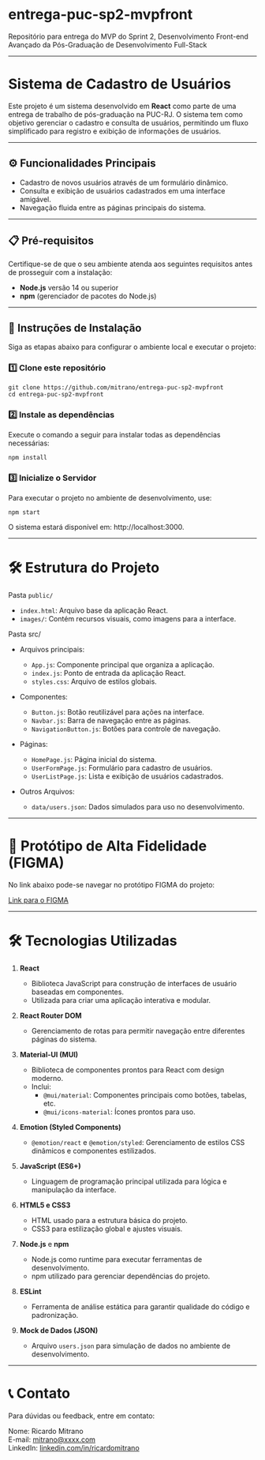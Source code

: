 # entrega-puc-sp2-mvpfront

Repositório para entrega do MVP do Sprint 2, Desenvolvimento Front-end Avançado da Pós-Graduação de Desenvolvimento Full-Stack

---

# Sistema de Cadastro de Usuários 

Este projeto é um sistema desenvolvido em **React** como parte de uma entrega de trabalho de pós-graduação na PUC-RJ.
O sistema tem como objetivo gerenciar o cadastro e consulta de usuários, permitindo um fluxo simplificado para registro e exibição de informações de usuários.

---

## ⚙️ Funcionalidades Principais

- Cadastro de novos usuários através de um formulário dinâmico.
- Consulta e exibição de usuários cadastrados em uma interface amigável.
- Navegação fluida entre as páginas principais do sistema.

---

## 📋 Pré-requisitos

Certifique-se de que o seu ambiente atenda aos seguintes requisitos antes de prosseguir com a instalação:

- **Node.js** versão 14 ou superior
- **npm** (gerenciador de pacotes do Node.js)

---

## 🚀 Instruções de Instalação

Siga as etapas abaixo para configurar o ambiente local e executar o projeto:

### 1️⃣ Clone este repositório
```
git clone https://github.com/mitrano/entrega-puc-sp2-mvpfront
cd entrega-puc-sp2-mvpfront 
```

### 2️⃣ Instale as dependências

Execute o comando a seguir para instalar todas as dependências necessárias:
```
npm install
```

### 3️⃣ Inicialize o Servidor
Para executar o projeto no ambiente de desenvolvimento, use:
```
npm start
```
O sistema estará disponível em: http://localhost:3000.

---

# 🛠️ Estrutura do Projeto

Pasta `public/`
  * `index.html`: Arquivo base da aplicação React.
  * `images/`: Contém recursos visuais, como imagens para a interface.

Pasta src/
  * Arquivos principais:

    * `App.js`: Componente principal que organiza a aplicação.
    * `index.js`: Ponto de entrada da aplicação React.
    * `styles.css`: Arquivo de estilos globais.

  * Componentes:

    * `Button.js`: Botão reutilizável para ações na interface.
    * `Navbar.js`: Barra de navegação entre as páginas.
    * `NavigationButton.js`: Botões para controle de navegação.
* Páginas:

    * `HomePage.js`: Página inicial do sistema.
    * `UserFormPage.js`: Formulário para cadastro de usuários.
    * `UserListPage.js`: Lista e exibição de usuários cadastrados.

* Outros Arquivos:

    * `data/users.json`: Dados simulados para uso no desenvolvimento.
--- 

# 🎨 Protótipo de Alta Fidelidade (FIGMA)

No link abaixo pode-se navegar no protótipo FIGMA do projeto:

[Link para o FIGMA](https://www.figma.com/design/0GyOFcFbMaxCBDCaJwXzTu/Sistena-de-Usu%C3%A1rios---Alta-Fidelidade?node-id=0-1&t=TfQtjzha3Qq30Gnc-1)

---

# 🛠️ Tecnologias Utilizadas

1. **React**
   - Biblioteca JavaScript para construção de interfaces de usuário baseadas em componentes.
   - Utilizada para criar uma aplicação interativa e modular.

2. **React Router DOM**
   - Gerenciamento de rotas para permitir navegação entre diferentes páginas do sistema.

3. **Material-UI (MUI)**
   - Biblioteca de componentes prontos para React com design moderno.
   - Inclui:
     - `@mui/material`: Componentes principais como botões, tabelas, etc.
     - `@mui/icons-material`: Ícones prontos para uso.

4. **Emotion (Styled Components)**
   - `@emotion/react` e `@emotion/styled`: Gerenciamento de estilos CSS dinâmicos e componentes estilizados.

5. **JavaScript (ES6+)**
   - Linguagem de programação principal utilizada para lógica e manipulação da interface.

6. **HTML5 e CSS3**
   - HTML usado para a estrutura básica do projeto.
   - CSS3 para estilização global e ajustes visuais.

7. **Node.js** e **npm**
   - Node.js como runtime para executar ferramentas de desenvolvimento.
   - npm utilizado para gerenciar dependências do projeto.

8. **ESLint**
   - Ferramenta de análise estática para garantir qualidade do código e padronização.

9. **Mock de Dados (JSON)**
   - Arquivo `users.json` para simulação de dados no ambiente de desenvolvimento.


---

# 📞 Contato

Para dúvidas ou feedback, entre em contato:

Nome: Ricardo Mitrano<br> 
E-mail: mitrano@xxxx.com<br> 
LinkedIn: [linkedin.com/in/ricardomitrano](https://www.linkedin.com/in/mitrano-scrum-master-product-owner/) 
